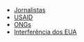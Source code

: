 - [Jornalistas](./jornalistas.md)
- [USAID](./USAID.md)
- [ONGs](./ONGs.md)
- [Interferência dos EUA](./tio-joe.md)